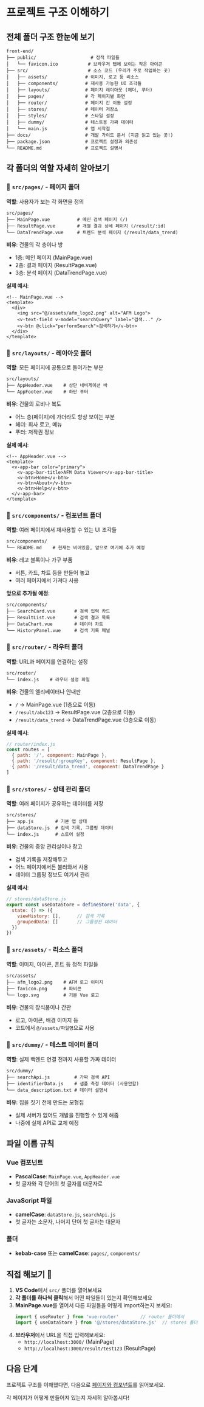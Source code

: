 # 프로젝트 구조 이해하기

## 전체 폴더 구조 한눈에 보기

```
front-end/
├── public/                    # 정적 파일들
│   └── favicon.ico           # 브라우저 탭에 보이는 작은 아이콘
├── src/                      # 소스 코드 (우리가 주로 작업하는 곳)
│   ├── assets/              # 이미지, 로고 등 리소스
│   ├── components/          # 재사용 가능한 UI 조각들
│   ├── layouts/             # 페이지 레이아웃 (헤더, 푸터)
│   ├── pages/               # 각 페이지별 화면
│   ├── router/              # 페이지 간 이동 설정
│   ├── stores/              # 데이터 저장소
│   ├── styles/              # 스타일 설정
│   ├── dummy/               # 테스트용 가짜 데이터
│   └── main.js              # 앱 시작점
├── docs/                    # 개발 가이드 문서 (지금 읽고 있는 곳!)
├── package.json             # 프로젝트 설정과 의존성
└── README.md                # 프로젝트 설명서
```

## 각 폴더의 역할 자세히 알아보기

### 📁 `src/pages/` - 페이지 폴더
**역할**: 사용자가 보는 각 화면을 정의

```
src/pages/
├── MainPage.vue          # 메인 검색 페이지 (/)
├── ResultPage.vue        # 개별 결과 상세 페이지 (/result/:id)
└── DataTrendPage.vue     # 트렌드 분석 페이지 (/result/data_trend)
```

**비유**: 건물의 각 층이나 방
- 1층: 메인 페이지 (MainPage.vue)
- 2층: 결과 페이지 (ResultPage.vue)
- 3층: 분석 페이지 (DataTrendPage.vue)

**실제 예시**:
```vue
<!-- MainPage.vue -->
<template>
  <div>
    <img src="@/assets/afm_logo2.png" alt="AFM Logo">
    <v-text-field v-model="searchQuery" label="검색..." />
    <v-btn @click="performSearch">검색하기</v-btn>
  </div>
</template>
```

### 📁 `src/layouts/` - 레이아웃 폴더
**역할**: 모든 페이지에 공통으로 들어가는 부분

```
src/layouts/
├── AppHeader.vue    # 상단 네비게이션 바
└── AppFooter.vue    # 하단 푸터
```

**비유**: 건물의 로비나 복도
- 어느 층(페이지)에 가더라도 항상 보이는 부분
- 헤더: 회사 로고, 메뉴
- 푸터: 저작권 정보

**실제 예시**:
```vue
<!-- AppHeader.vue -->
<template>
  <v-app-bar color="primary">
    <v-app-bar-title>AFM Data Viewer</v-app-bar-title>
    <v-btn>Home</v-btn>
    <v-btn>About</v-btn>
    <v-btn>Help</v-btn>
  </v-app-bar>
</template>
```

### 📁 `src/components/` - 컴포넌트 폴더
**역할**: 여러 페이지에서 재사용할 수 있는 UI 조각들

```
src/components/
└── README.md    # 현재는 비어있음, 앞으로 여기에 추가 예정
```

**비유**: 레고 블록이나 가구 부품
- 버튼, 카드, 차트 등을 만들어 놓고
- 여러 페이지에서 가져다 사용

**앞으로 추가될 예정**:
```
src/components/
├── SearchCard.vue       # 검색 입력 카드
├── ResultList.vue       # 검색 결과 목록
├── DataChart.vue        # 데이터 차트
└── HistoryPanel.vue     # 검색 기록 패널
```

### 📁 `src/router/` - 라우터 폴더
**역할**: URL과 페이지를 연결하는 설정

```
src/router/
└── index.js    # 라우터 설정 파일
```

**비유**: 건물의 엘리베이터나 안내판
- `/` → MainPage.vue (1층으로 이동)
- `/result/abc123` → ResultPage.vue (2층으로 이동)
- `/result/data_trend` → DataTrendPage.vue (3층으로 이동)

**실제 예시**:
```javascript
// router/index.js
const routes = [
  { path: '/', component: MainPage },
  { path: '/result/:groupKey', component: ResultPage },
  { path: '/result/data_trend', component: DataTrendPage }
]
```

### 📁 `src/stores/` - 상태 관리 폴더
**역할**: 여러 페이지가 공유하는 데이터를 저장

```
src/stores/
├── app.js        # 기본 앱 상태
├── dataStore.js  # 검색 기록, 그룹핑 데이터
└── index.js      # 스토어 설정
```

**비유**: 건물의 중앙 관리실이나 창고
- 검색 기록을 저장해두고
- 어느 페이지에서든 불러와서 사용
- 데이터 그룹핑 정보도 여기서 관리

**실제 예시**:
```javascript
// stores/dataStore.js
export const useDataStore = defineStore('data', {
  state: () => ({
    viewHistory: [],      // 검색 기록
    groupedData: []       // 그룹핑된 데이터
  })
})
```

### 📁 `src/assets/` - 리소스 폴더
**역할**: 이미지, 아이콘, 폰트 등 정적 파일들

```
src/assets/
├── afm_logo2.png    # AFM 로고 이미지
├── favicon.png      # 파비콘
└── logo.svg         # 기본 Vue 로고
```

**비유**: 건물의 장식품이나 간판
- 로고, 아이콘, 배경 이미지 등
- 코드에서 `@/assets/파일명`으로 사용

### 📁 `src/dummy/` - 테스트 데이터 폴더
**역할**: 실제 백엔드 연결 전까지 사용할 가짜 데이터

```
src/dummy/
├── searchApi.js         # 가짜 검색 API
├── identifierData.js    # 샘플 측정 데이터 (사용안함)
└── data_description.txt # 데이터 설명서
```

**비유**: 집을 짓기 전에 만드는 모형집
- 실제 서버가 없어도 개발을 진행할 수 있게 해줌
- 나중에 실제 API로 교체 예정

## 파일 이름 규칙

### Vue 컴포넌트
- **PascalCase**: `MainPage.vue`, `AppHeader.vue`
- 첫 글자와 각 단어의 첫 글자를 대문자로

### JavaScript 파일
- **camelCase**: `dataStore.js`, `searchApi.js`
- 첫 글자는 소문자, 나머지 단어 첫 글자는 대문자

### 폴더
- **kebab-case** 또는 **camelCase**: `pages/`, `components/`

## 직접 해보기 🎯

1. **VS Code**에서 `src/` 폴더를 열어보세요
2. **각 폴더를 하나씩 클릭**해서 어떤 파일들이 있는지 확인해보세요
3. **MainPage.vue**를 열어서 다른 파일들을 어떻게 import하는지 보세요:
   ```javascript
   import { useRouter } from 'vue-router'        // router 폴더에서
   import { useDataStore } from '@/stores/dataStore.js'  // stores 폴더에서
   ```
4. **브라우저**에서 URL을 직접 입력해보세요:
   - `http://localhost:3000/` (MainPage)
   - `http://localhost:3000/result/test123` (ResultPage)

## 다음 단계

프로젝트 구조를 이해했다면, 다음으로 [페이지와 컴포넌트](./pages-and-components.md)를 읽어보세요.

각 페이지가 어떻게 만들어져 있는지 자세히 알아봅시다!